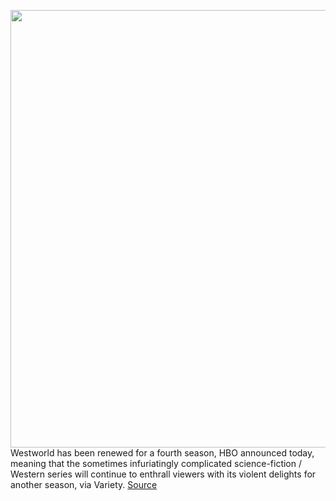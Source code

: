 <img src='https://cdn.vox-cdn.com/thumbor/cTgKFRwureRXbQy-nWqsPNj-rLo=/0x0:2000x1333/1200x800/filters:focal(774x64:1094x384)/cdn.vox-cdn.com/uploads/chorus_image/image/66690637/1_1l_WbBHJ07LZLxU9JOTIjA.0.jpeg' width='700px' /><br/>
Westworld has been renewed for a fourth season, HBO announced today, meaning that the sometimes infuriatingly complicated science-fiction / Western series will continue to enthrall viewers with its violent delights for another season, via Variety.
<a href='https://www.theverge.com/2020/4/22/21231327/westworld-season-4-hbo-renewal-robots-tv-show'> Source <a/>